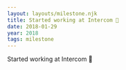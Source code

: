 ```yaml
---
layout: layouts/milestone.njk
title: Started working at Intercom 💬
date: 2018-01-29
year: 2018
tags: milestone
---
```

Started working at Intercom 💬
